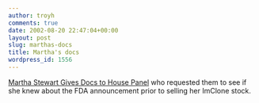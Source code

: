 ```yaml
---
author: troyh
comments: true
date: 2002-08-20 22:47:04+00:00
layout: post
slug: marthas-docs
title: Martha's docs
wordpress_id: 1556
---
```


[Martha Stewart Gives Docs to House Panel](http://www.reuters.com/news_article.jhtml?type=businessnews&StoryID=1352588) who requested them to see if she knew about the FDA announcement prior to selling her ImClone stock.
